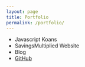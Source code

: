 ```yaml
---
layout: page
title: Portfolio
permalink: /portfolio/
---
```


* Javascript Koans
* SavingsMultiplied Website
* Blog
* <a href="https://github.com/LeonM234">GitHub</a>
